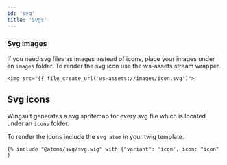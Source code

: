 ```yaml
---
id: 'svg'
title: 'Svgs'
---
```


### Svg images
If you need svg files as images instead of icons, place your images under an `images` folder.
To render the svg icon use the ws-assets stream wrapper.

```twig
<img src="{{ file_create_url('ws-assets://images/icon.svg')">
```

## Svg Icons
Wingsuit generates a svg spritemap for every svg file which is located under an `icons` folder. 

To render the icons include the `svg atom` in your twig template. 

```twig
{% include "@atoms/svg/svg.wig" with {"variant": 'icon', icon: "icon" }
```

